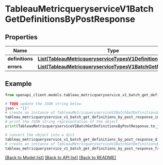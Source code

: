 # TableauMetricqueryserviceV1BatchGetDefinitionsByPostResponse


## Properties

Name | Type | Description | Notes
------------ | ------------- | ------------- | -------------
**definitions** | [**List[TableauMetricqueryserviceTypesV1Definition]**](TableauMetricqueryserviceTypesV1Definition.md) |  | [optional] 
**errors** | [**List[TableauMetricqueryserviceTypesV1BatchGetMetricErrors]**](TableauMetricqueryserviceTypesV1BatchGetMetricErrors.md) |  | [optional] 

## Example

```python
from openapi_client.models.tableau_metricqueryservice_v1_batch_get_definitions_by_post_response import TableauMetricqueryserviceV1BatchGetDefinitionsByPostResponse

# TODO update the JSON string below
json = "{}"
# create an instance of TableauMetricqueryserviceV1BatchGetDefinitionsByPostResponse from a JSON string
tableau_metricqueryservice_v1_batch_get_definitions_by_post_response_instance = TableauMetricqueryserviceV1BatchGetDefinitionsByPostResponse.from_json(json)
# print the JSON string representation of the object
print(TableauMetricqueryserviceV1BatchGetDefinitionsByPostResponse.to_json())

# convert the object into a dict
tableau_metricqueryservice_v1_batch_get_definitions_by_post_response_dict = tableau_metricqueryservice_v1_batch_get_definitions_by_post_response_instance.to_dict()
# create an instance of TableauMetricqueryserviceV1BatchGetDefinitionsByPostResponse from a dict
tableau_metricqueryservice_v1_batch_get_definitions_by_post_response_from_dict = TableauMetricqueryserviceV1BatchGetDefinitionsByPostResponse.from_dict(tableau_metricqueryservice_v1_batch_get_definitions_by_post_response_dict)
```
[[Back to Model list]](../README.md#documentation-for-models) [[Back to API list]](../README.md#documentation-for-api-endpoints) [[Back to README]](../README.md)


